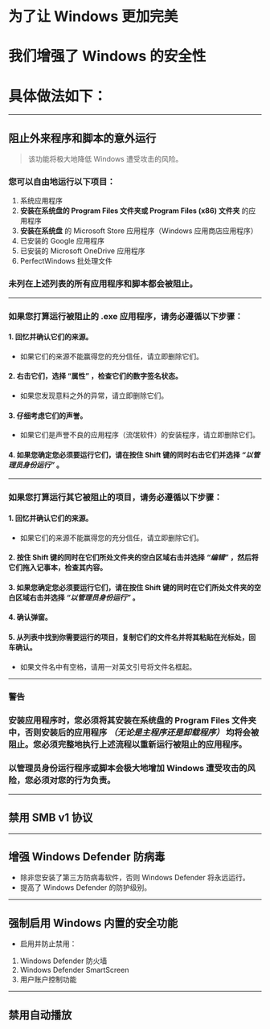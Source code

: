 # 为了让 Windows 更加完美
# 我们增强了 Windows 的安全性
# 具体做法如下：

---

## 阻止外来程序和脚本的意外运行
> 该功能将极大地降低 Windows 遭受攻击的风险。
### 您可以自由地运行以下项目：
1. 系统应用程序
2. **安装在系统盘的 Program Files 文件夹或 Program Files (x86) 文件夹** 的应用程序
3. **安装在系统盘** 的 Microsoft Store 应用程序（Windows 应用商店应用程序）
4. 已安装的 Google 应用程序 
5. 已安装的 Microsoft OneDrive 应用程序
6. PerfectWindows 批处理文件
### 未列在上述列表的所有应用程序和脚本都会被阻止。
---
### 如果您打算运行被阻止的 .exe 应用程序，请务必遵循以下步骤：
#### 1. 回忆并确认它们的来源。
* 如果它们的来源不能赢得您的充分信任，请立即删除它们。
#### 2. 右击它们，选择 “属性” ，检查它们的数字签名状态。
* 如果您发现意料之外的异常，请立即删除它们。   
#### 3. 仔细考虑它们的声誉。
* 如果它们是声誉不良的应用程序（流氓软件）的安装程序，请立即删除它们。
#### 4. 如果您确定您必须要运行它们，请在按住 Shift 键的同时右击它们并选择 ***“以管理员身份运行”*** 。
---
### 如果您打算运行其它被阻止的项目，请务必遵循以下步骤：
#### 1. 回忆并确认它们的来源。
* 如果它们的来源不能赢得您的充分信任，请立即删除它们。
#### 2. 按住 Shift 键的同时在它们所处文件夹的空白区域右击并选择 ***“编辑”*** ，然后将它们拖入记事本，检查其内容。
#### 3. 如果您确定您必须要运行它们，请在按住 Shift 键的同时在它们所处文件夹的空白区域右击并选择 ***“以管理员身份运行”*** 。
#### 4. 确认弹窗。
#### 5. 从列表中找到你需要运行的项目，复制它们的文件名并将其粘贴在光标处，回车确认。
* 如果文件名中有空格，请用一对英文引号将文件名框起。

---
### 警告
### 安装应用程序时，您必须将其安装在系统盘的 Program Files 文件夹中，否则安装后的应用程序 ***（无论是主程序还是卸载程序）*** 均将会被阻止。您必须完整地执行上述流程以重新运行被阻止的应用程序。
### 以管理员身份运行程序或脚本会极大地增加 Windows 遭受攻击的风险，您必须对您的行为负责。

---
## 禁用 SMB v1 协议
---
## 增强 Windows Defender 防病毒
* 除非您安装了第三方防病毒软件，否则 Windows Defender 将永远运行。
* 提高了 Windows Defender 的防护级别。
---
## 强制启用 Windows 内置的安全功能
* 启用并防止禁用：
1. Windows Defender 防火墙
2. Windows Defender SmartScreen
3. 用户账户控制功能
---
## 禁用自动播放
